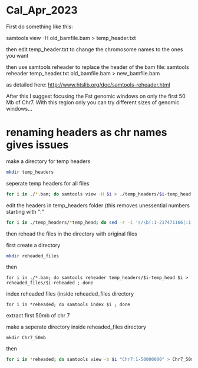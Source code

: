# Cal_Apr_2023

First do something like this:

samtools view -H old_bamfile.bam > temp_header.txt

then edit temp_header.txt to change the chromosome names to the ones you want

then use samtools reheader to replace the header of the bam file:
samtools reheader temp_header.txt old_bamfile.bam > new_bamfile.bam

as detailed here:
http://www.htslib.org/doc/samtools-reheader.html

After this I suggest focusing the Fst genomic windows on only the first 50 Mb of Chr7. With this region only you can try different sizes of genomic windows...

# renaming headers as chr names gives issues
make a directory for temp headers
```bash
mkdir temp_headers
```
seperate temp headers for all files
```bash
for i in ./*.bam; do samtools view -H $i > ./temp_headers/$i-temp_head ; done
```
edit the headers in temp_headers folder (this removes unessential numbers starting with ":"
```bash
for i in ./temp_headers/*temp_head; do sed -r -i 's/\b(:1-217471166|:1-181034961|:1-153873357|:1-153961319|:1-164033575|:1-154486312|:1-133565930|:1-147241510|:1-91218944|:1-52432566|:1-17610)\b//g' ./temp_headers/XT7_WY_no_adapt__sorted.bam_rg.bam-temp_head ; done
```
then rehead the files in the directory with original files

first create a directory
```bash
mkdir reheaded_files
```
then
```
for i in ./*.bam; do samtools reheader temp_headers/$i-temp_head $i > reheaded_files/$i-reheaded ; done
```
index reheaded files (inside reheaded_files directory

```
for i in *reheaded; do samtools index $i ; done
```

extract first 50mb of chr 7

make a seperate directory inside reheaded_files directory

```
mkdir Chr7_50mb
```
then
```bash
for i in *reheaded; do samtools view -b $i "Chr7:1-50000000" > Chr7_50mb/$i-Chr7_50mb ;done
```


